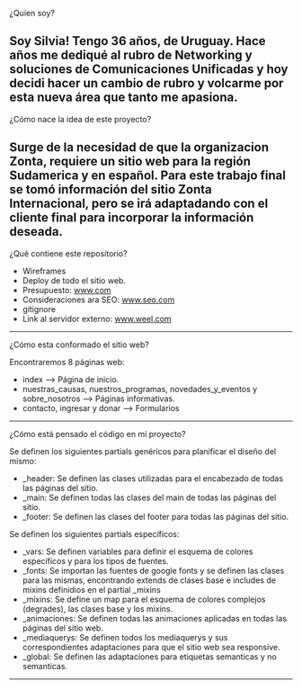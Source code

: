 ¿Quien soy?

Soy Silvia! Tengo 36 años, de Uruguay.
Hace años me dediqué al rubro de Networking y soluciones de Comunicaciones Unificadas y hoy decidi hacer un cambio de rubro y volcarme por esta nueva área que tanto me apasiona.
--------------------------------------------------------------------------------------------------------------------------------------------------

¿Cómo nace la idea de este proyecto?

Surge de la necesidad de que la organizacion Zonta, requiere un sitio web para la región Sudamerica y en español.
Para este trabajo final se tomó información del sitio Zonta Internacional, pero se irá adaptadando con el cliente final para incorporar la información deseada.
--------------------------------------------------------------------------------------------------------------------------------------------------
¿Qué contiene este repositorio?
- Wireframes
- Deploy de todo el sitio web.
- Presupuesto: www.com 
- Consideraciones ara SEO: www.seo.com 
- gitignore
- Link al servidor externo: www.weel.com

--------------------------------------------------------------------------------------------------------------------------------------------------

¿Cómo esta conformado el sitio web?

Encontraremos 8 páginas web:

- index --> Página de inicio.
- nuestras_causas, nuestros_programas, novedades_y_eventos y sobre_nosotros --> Páginas informativas.
- contacto, ingresar y donar --> Formularios

--------------------------------------------------------------------------------------------------------------------------------------------------
¿Cómo está pensado el código en mi proyecto?

Se definen los siguientes partials genéricos para planificar el diseño del mismo:
- _header: Se definen las clases utilizadas para el encabezado de todas las páginas del sitio.
- _main: Se definen todas las clases del main de todas las páginas del sitio.
- _footer: Se definen las clases del footer para todas las páginas del sitio.

Se definen los siguientes partials específicos:
- _vars: Se definen variables para definir el esquema de colores específicos y para los tipos de fuentes.
- _fonts: Se importan las fuentes de google fonts y se definen las clases para las mismas, encontrando extends de clases base e includes de mixins 	  definidios en el partial _mixins
- _mixins: Se define un map para el esquema de colores complejos (degrades), las clases base y los mixins.
- _animaciones: Se definen todas las animaciones aplicadas en todas las páginas del sitio web.
- _mediaquerys: Se definen todos los mediaquerys y sus correspondientes adaptaciones para que el sitio web sea responsive.
- _global: Se definen las adaptaciones para etiquetas semanticas y no semanticas.

--------------------------------------------------------------------------------------------------------------------------------------------------

